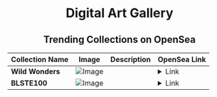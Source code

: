 <div align="center">

# Digital Art Gallery

## Trending Collections on OpenSea

| Collection Name                       | Image                                                                                     | Description                       | OpenSea Link                                                                                          |
|---------------------------------------|-------------------------------------------------------------------------------------------|-----------------------------------|--------------------------------------------------------------------------------------------------------|
| **Wild Wonders** | ![Image](https://i.seadn.io/s/raw/files/50b6eb4e9baf463fedfaa5eae18484d9.jpg?w=500&auto=format?w=200&auto=format) |  | <details><summary>Link</summary>[Wild Wonders](https://opensea.io/collection/wild-wonders-4)</details> |
| **BLSTE100** | ![Image](https://i.seadn.io/s/raw/files/70547909aea161dd71757798ba066ef3.png?w=500&auto=format?w=200&auto=format) |  | <details><summary>Link</summary>[BLSTE100](https://opensea.io/collection/blste100)</details> |

</div>